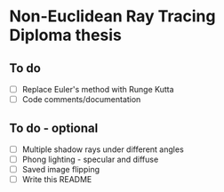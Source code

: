 # **Non-Euclidean Ray Tracing** <br/> Diploma thesis

## To do
- [ ] Replace Euler's method with Runge Kutta
- [ ] Code comments/documentation

## To do - optional
- [ ] Multiple shadow rays under different angles
- [ ] Phong lighting - specular and diffuse
- [ ] Saved image flipping
- [ ] Write this README